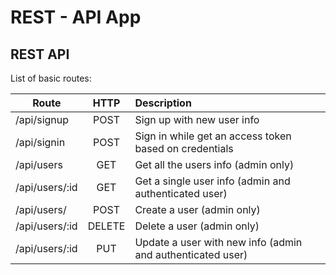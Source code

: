 # REST - API App

## REST API

List of basic routes:

| Route             | HTTP          | Description      |
| -------------     |:-------------:| :----------------|
| /api/signup       |POST           | Sign up with new user info|
| /api/signin       |POST           | Sign in while get an access token based on credentials|
| /api/users        |GET            | Get all the users info (admin only)    |
| /api/users/:id    |GET            | Get a single user info (admin and authenticated user)    |
| /api/users/       |POST           | Create a user (admin only)|
| /api/users/:id    |DELETE         | Delete a user (admin only)|
| /api/users/:id    |PUT            | Update a user with new info (admin and authenticated user)|
